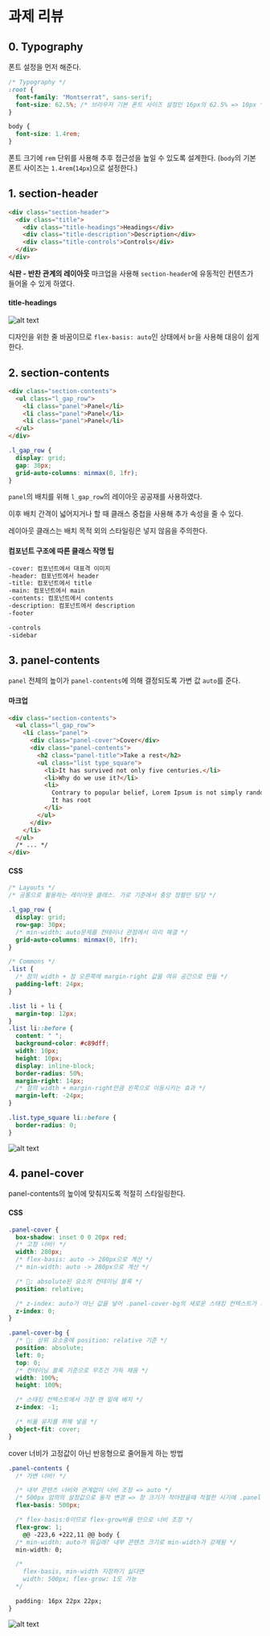 # 과제 리뷰

## 0. Typography

폰트 설정을 먼저 해준다.

```css
/* Typography */
:root {
  font-family: "Montserrat", sans-serif;
  font-size: 62.5%; /* 브라우저 기본 폰트 사이즈 설정인 16px의 62.5% => 10px */
}

body {
  font-size: 1.4rem;
}
```

폰트 크기에 `rem` 단위를 사용해 추후 접근성을 높일 수 있도록 설계한다. (`body`의 기본 폰트 사이즈는 `1.4rem`(`14px`)으로 설정한다.)

## 1. section-header

```html
<div class="section-header">
  <div class="title">
    <div class="title-headings">Headings</div>
    <div class="title-description">Description</div>
    <div class="title-controls">Controls</div>
  </div>
</div>
```

**식판 - 반찬 관계의 레이아웃** 마크업을 사용해 `section-header`에 유동적인 컨텐츠가 들어올 수 있게 하였다.

#### title-headings

![alt text](image.png)

디자인을 위한 줄 바꿈이므로 `flex-basis: auto`인 상태에서 `br`을 사용해 대응이 쉽게 한다.

## 2. section-contents

```html
<div class="section-contents">
  <ul class="l_gap_row">
    <li class="panel">Panel</li>
    <li class="panel">Panel</li>
    <li class="panel">Panel</li>
  </ul>
</div>
```

```css
.l_gap_row {
  display: grid;
  gap: 30px;
  grid-auto-columns: minmax(0, 1fr);
}
```

`panel`의 배치를 위해 `l_gap_row`의 레이아웃 공공재를 사용하였다.

이후 배치 간격이 넓어지거나 할 때 클래스 중첩을 사용해 추가 속성을 줄 수 있다.

레이아웃 클래스는 배치 목적 외의 스타일링은 넣지 않음을 주의한다.

#### 컴포넌트 구조에 따른 클래스 작명 팁

```md
-cover: 컴포넌트에서 대표격 이미지
-header: 컴포넌트에서 header
-title: 컴포넌트에서 title
-main: 컴포넌트에서 main
-contents: 컴포넌트에서 contents
-description: 컴포넌트에서 description
-footer

-controls
-sidebar
```

## 3. panel-contents

`panel` 전체의 높이가 `panel-contents`에 의해 결정되도록 가변 값 `auto`를 준다.

#### 마크업

```html
<div class="section-contents">
  <ul class="l_gap_row">
    <li class="panel">
      <div class="panel-cover">Cover</div>
      <div class="panel-contents">
        <h2 class="panel-title">Take a rest</h2>
        <ul class="list type_square">
          <li>It has survived not only five centuries.</li>
          <li>Why do we use it?</li>
          <li>
            Contrary to popular belief, Lorem Ipsum is not simply random text.
            It has root
          </li>
        </ul>
      </div>
    </li>
  </ul>
  /* ... */
</div>
```

#### CSS

```css
/* Layouts */
/* 공통으로 활용하는 레이아웃 클래스. 가로 기준에서 중앙 정렬만 담당 */

.l_gap_row {
  display: grid;
  row-gap: 30px;
  /* min-width: auto문제를 컨테이너 관점에서 미리 해결 */
  grid-auto-columns: minmax(0, 1fr);
}

/* Commons */
.list {
  /* 점의 width + 점 오른쪽에 margin-right 값을 여유 공간으로 만듦 */
  padding-left: 24px;
}

.list li + li {
  margin-top: 12px;
}
.list li::before {
  content: " ";
  background-color: #c89dff;
  width: 10px;
  height: 10px;
  display: inline-block;
  border-radius: 50%;
  margin-right: 14px;
  /* 점의 width + margin-right만큼 왼쪽으로 이동시키는 효과 */
  margin-left: -24px;
}

.list.type_square li::before {
  border-radius: 0;
}
```

![alt text](image-2.png)

## 4. panel-cover

panel-contents의 높이에 맞춰지도록 적절히 스타일링한다.

#### CSS

```css
.panel-cover {
  box-shadow: inset 0 0 20px red;
  /* 고정 너비! */
  width: 280px;
  /* flex-basis: auto -> 280px으로 계산 */
  /* min-width: auto -> 280px으로 계산 */

  /* 💖: absolute된 요소의 컨테이닝 블록 */
  position: relative;

  /* z-index: auto가 아닌 값을 넣어 .panel-cover-bg의 새로운 스태킹 컨텍스트가 되게 함 */
  z-index: 0;
}

.panel-cover-bg {
  /* 💖: 상위 요소중에 position: relative 기준 */
  position: absolute;
  left: 0;
  top: 0;
  /* 컨테이닝 블록 기준으로 무조건 가득 채움 */
  width: 100%;
  height: 100%;

  /* 스태킹 컨텍스트에서 가장 맨 밑에 배치 */
  z-index: -1;

  /* 비율 유지를 위해 넣음 */
  object-fit: cover;
}
```

cover 너비가 고정값이 아닌 반응형으로 줄어들게 하는 방법

```css
.panel-contents {
  /* 가변 너비! */

  /* 내부 콘텐츠 너비와 관계없이 너비 조정 => auto */
  /* 500px 임의의 설정값으로 동작 변경 => 창 크기가 작아졌을때 적절한 시기에 .panel-cover, 280px width값을 flex-shrink: 1에 의해 수축 시킬 수 있음 */
  flex-basis: 500px;

  /* flex-basis:0이므로 flex-grow비율 만으로 너비 조정 */
  flex-grow: 1;
	@@ -223,6 +222,11 @@ body {
  /* min-width: auto가 뭐길래? 내부 콘텐츠 크기로 min-width가 강제됨 */
  min-width: 0;

  /*
    flex-basis, min-width 지정하기 싫다면
    width: 500px; flex-grow: 1도 가능
  */

  padding: 16px 22px 22px;
}
```

![alt text](image-3.png)
